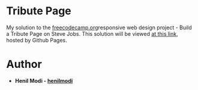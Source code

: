 # Tribute Page
My solution to the <a href="https://www.freecodecamp.org/" target="_blank">freecodecamp.org</a>responsive web design project - Build a Tribute Page on Steve Jobs. 
This solution will be viewed <a href="">at this link</a>, hosted by Github Pages.

# Author
<ul>
  <li><b>Henil Modi - <a href="github.com/henilmodi" target="_blank">henilmodi</a></li>
</ul> 
